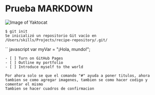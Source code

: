 # Prueba MARKDOWN

![Image of Yaktocat](https://octodex.github.com/images/yaktocat.png)

```
$ git init
Se inicializó un repositorio Git vacío en /Users/skills/Projects/recipe-repository/.git/
```

`` javascript
var myVar = "¡Hola, mundo!";
```
- [ ] Turn on GitHub Pages
- [ ] Outline my portfolio
- [ ] Introduce myself to the world

Por ahora solo se que el comando "#" ayuda a poner titulos, ahora tambien se como agregar imagenes, tambien se como hacer codigo y comentar el mismo
Tambien se hacer cuadros de confirmacion
